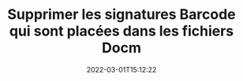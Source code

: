 ---
############################# Static ############################
layout: "auto-gen-signature"
date: 2022-03-01T15:12:22
draft: false
operation: Delete
signaturetype: Barcode
fileformat: Docm
productName: Java
lang: fr
productCode: java
otherformats: pdf doc docx docm dot dotm dotx odt ott rtf xls xlsx xlsm xlsb csv ods ots xltx xltm ppt pptx pps ppsx odp otp potx potm pptm ppsm
breadcrumb: Put Barcode signature on Docm for Java

############################# Head ############################
head_title: "Supprimez les signatures Barcode des fichiers Docm via Java"
head_description: "La suppression de signatures Barcode spécifiques à partir de documents Docm signés peut être effectuée facilement avec un code Java court."

############################# Header ############################
title: "Supprimer les signatures Barcode qui sont placées dans les fichiers Docm"
description: "Supprimez diverses signatures Barcode des documents Docm. La suppression des signatures Barcode nécessite un code Java simple."
bg_image: "https://cms.admin.containerize.com/templates/aspose/App_Themes/V3/images/bg/header1.png"
bg_overlay: false
button:
    enable: true

############################# SubMenu ############################
submenu:
    enable: true

    left:
        img_alt: "GroupDocs.Signature for Java"
        image: "https://cms.admin.containerize.com/templates/groupdocs/images/product-logos/90x90-noborder/groupdocs-signature-java.png"
        product: "GroupDocs.Signature"
        platform: "Java"



############################# About ############################
about:
    enable: true
    title: "Obtenir des informations sur les fonctionnalités de l'API GroupDocs.Signature for Java"
    content: |
        L'API [GroupDocs.Signature for Java](https://products.groupdocs.com/signature/java/) propose de nombreuses façons de traiter vos documents à l'aide de signatures électroniques. Des signatures numériques telles que des textes, des images, des certificats numériques, des codes-barres, des codes QR, des tampons ou des métadonnées sont disponibles. Les clients ont la possibilité d'ajouter, de supprimer, de mettre à jour, de vérifier ou de rechercher des signatures numériques dans des fichiers PDF, des documents MS Word, des classeurs MS Excel, des présentations MS PowerPoint, des fichiers Adobe Photoshop et divers formats d'image. Un grand nombre de fonctionnalités et de paramètres utiles sont fournis.
    

############################# Steps ############################
steps:
    enable: true
    title_left: "Comment supprimer les signatures Barcode de votre document Docm"
    content_left: |
        [GroupDocs.Signature for Java](https://products.groupdocs.com/signature/java/) fournit une fonctionnalité utile pour effacer les documents Docm des signatures Barcode avec quelques lignes de code.
        
        * Tout d'abord, instanciez l'objet Signature passant le chemin d'accès à votre document en tant que paramètre de constructeur.
        * Ensuite, créez un objet de signature approprié et configurez son identifiant unique.
        * Après cela, appelez la méthode Delete en passant l'objet de signature qui doit être supprimé.
        * Enfin, traiter les résultats de l'opération.

    title_right: "System Requirements"
    content_right: |
        GroupDocs.Signature for Java sont pris en charge sur toutes les principales plates-formes et systèmes d'exploitation. Avant d'exécuter le code ci-dessous, assurez-vous que les prérequis suivants sont installés sur votre système.

        * Systèmes d'exploitation : Microsoft Windows, Linux, MacOS
        * Environnements de développement : NetBeans, Intellij IDEA, Eclipse, etc.
        * Java runtime: J2SE 6.0 and above
        * Téléchargez la dernière version de GroupDocs.Signature for Java depuis [Maven](https://repository.groupdocs.com/webapp/#/artifacts/browse/tree/General/repo/com/groupdocs/groupdocs-signature)
         
    code: |
        ```java    
                
        // Set up input Docm file
        String filePath = "input.docm";
        // Set up output file
        String outputFilePath = "output.docm";

        // Instantiate Signature for input file
        Signature signature = new Signature(filePath);

        // Id of signature which is supposed to be deleted
        // such Id may be obtained as result of search operation
        String id = "07f83369-318b-41ad-a843-732417b912c2";

        // provide signature item to delete
        BarcodeSignature signatureToDelete = new BarcodeSignature(id);

        // delete signature
        Boolean deleteResult = signature.delete(outputFilePath, signatureToDelete);

        // process deletion result
        if (deleteResult)
        {
                System.out.println("Signature was deleted successfully!");
        }
        ```

############################# Demos ############################
demos:
    enable: true
    title: "Signer avec Barcode signatures Démo en direct"
    content: |
       Ajoutez dès maintenant diverses signatures électroniques au fichier Docm en visitant le site Web [GroupDocs.Signature App](https://products.groupdocs.app/signature/family).          

############################# More Formats ############################
more_formats:
    enable: true
    title: "Supprimez vos signatures Barcode avec Java"
    content: |
        "Suppression des signatures électroniques qui ont été ajoutées à divers formats de documents. Supprimez les signatures rapidement sans code supplémentaire."
    format: 
       
       
back_to_top:
    enable: true
---